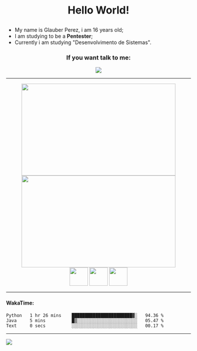 # <p align="center"> Hello World! </p>

- My name is Glauber Perez, i am 16 years old;
- I am studying to be a **Pentester**;
- Currently i am studying "Desenvolvimento de Sistemas".


### <p align="center">  If you want talk to me: </p>
<div align="center">
<a href="mailto:glauber2070.20@gmail.com"><img src="https://img.shields.io/badge/Gmail-D14836?style=for-the-badge&logo=gmail&logoColor=white"/></a>
</div>

---
<div align="center">
 <a href="#">
<img height="250px" width="420px" src="https://github-readme-stats.vercel.app/api?username=glauberperez&theme=chartreuse-dark&count_private=1&include_all_commits=1&hide_border=1&show_icons=true&count_private=false">
</a>
<a href="#">
<img height="250px" width="420px" src="https://github-readme-stats.vercel.app/api/top-langs/?username=glauberperez&layout=compact&hide_border=1&theme=chartreuse-dark&hide=html,css">
</a>
</div>

<div align="center">
  <a href="#"><img height="50px" width="50px" src="https://cdn.jsdelivr.net/gh/devicons/devicon/icons/javascript/javascript-original.svg"/></a>
  <a href="#"><img height="50px" width="50px" src="https://cdn.jsdelivr.net/gh/devicons/devicon/icons/java/java-original.svg" /></a>
  <a href="#"><img height="50px" width="50px" src="https://cdn.jsdelivr.net/gh/devicons/devicon/icons/python/python-original.svg"/></a>
</div>


---
#### WakaTime:
<!--START_SECTION:waka-->

```text
Python   1 hr 26 mins    ███████████████████████▓░   94.36 %
Java     5 mins          █▒░░░░░░░░░░░░░░░░░░░░░░░   05.47 %
Text     0 secs          ░░░░░░░░░░░░░░░░░░░░░░░░░   00.17 %
```

<!--END_SECTION:waka-->
---
<a href="#">
  <img src="https://raw.githubusercontent.com/glauberperez/glauberperez/output/github-contribution-grid-snake.svg"></img>
</a>
